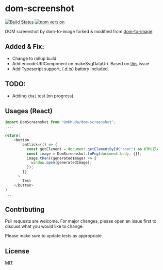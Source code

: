 # dom-screenshot
[![Build Status](https://app.travis-ci.com/mkhuda/dom-screenshot.svg?branch=main)](https://app.travis-ci.com/mkhuda/dom-screenshot) [![npm version](https://badge.fury.io/js/%40mkhuda%2Fdom-screenshot.svg)](https://badge.fury.io/js/%40mkhuda%2Fdom-screenshot)

DOM screenshot by dom-to-image forked & modified from [dom-to-image](https://github.com/tsayen/dom-to-image)

## Added & Fix:
- Change to rollup build
- Add encodeURIComponent on makeSvgDataUri. Based on [this](https://github.com/tsayen/dom-to-image/issues/78) issue
- Add Typescript support, (.d.ts) battery included.

## TODO:
- Adding `chai` test (on progress).

## Usages (React)
```typescript
import DomScreenshot from "@mkhuda/dom-screenshot";
....

return(
    <button
        onClick={() => {
          const getElement = document.getElementById("root") as HTMLElement;
          const image = DomScreenshot.toPng(document.body, {});
          image.then((generatedImage) => {
            window.open(generatedImage);
          });
        }}
      >
        Test
    </button>
)
...
```

## Contributing

Pull requests are welcome. For major changes, please open an issue first to discuss what you would like to change.

Please make sure to update tests as appropriate.

## License

[MIT](https://choosealicense.com/licenses/mit/)
